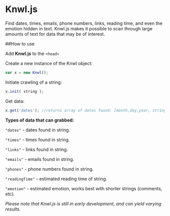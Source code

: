 Knwl.js
=======

Find dates, times, emails, phone numbers, links, reading time, and even the emotion hidden in text. Knwl.js makes it possible to scan through large amounts of text for data that may be of interest.

##How to use

Add **Knwl.js** to the ```<head>```

Create a new instance of the Knwl object:
```javascript
var x = new Knwl();
```

Initiate crawling of a string:
```javascript
x.init( string );
```

Get data:
```javascript
x.get('dates'); //returns array of dates found: [month,day,year, string snippet]
```

**Types of data that can grabbed:**

```"dates"``` - dates found in string.

```"times"``` - times found in string.

```"links"``` - links found in string.

```"emails"``` - emails found in string.

```"phones"``` - phone numbers found in string.

```"readingTime"``` - estimated reading time of string.

```"emotion"``` - estimated emotion, works best with shorter strings (comments, etc).


*Please note that Knwl.js is still in early development, and can yield varying results.*






